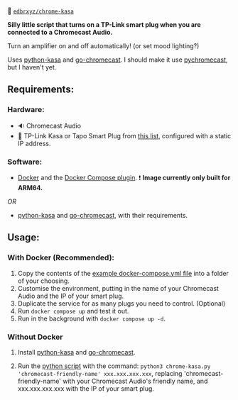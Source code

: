 :whale: [`edbrxyz/chrome-kasa`](https://hub.docker.com/r/edbrxyz/chrome-kasa)

**Silly little script that turns on a TP-Link smart plug when you are connected to a Chromecast Audio.**

Turn an amplifier on and off automatically! (or set mood lighting?)

Uses [python-kasa](https://github.com/python-kasa/python-kasa) and [go-chromecast](https://github.com/vishen/go-chromecast). I should make it use [pychromecast](https://github.com/home-assistant-libs/pychromecast), but I haven't yet.

## Requirements:

### Hardware:

 - :sound:  Chromecast Audio
 - :electric_plug:  TP-Link Kasa or Tapo Smart Plug from [this list](https://github.com/python-kasa/python-kasa?tab=readme-ov-file#supported-kasa-devices), configured with a static IP address.

### Software:

- [Docker](https://docs.docker.com/engine/install/) and the [Docker Compose plugin](https://docs.docker.com/compose/install/linux/#install-using-the-repository). :exclamation: **Image currently only built for ARM64.**

*OR*

- [python-kasa](https://github.com/python-kasa/python-kasa) and [go-chromecast](https://github.com/vishen/go-chromecast), with their requirements.

## Usage:

### With Docker (Recommended):

1. Copy the contents of the [example docker-compose.yml file](example-docker-compose.yml) into a folder of your choosing.
2. Customise the environment, putting in the name of your Chromecast Audio and the IP of your smart plug.
3. Duplicate the service for as many plugs you need to control. (Optional)
4. Run `docker compose up` and test it out.
5. Run in the background with `docker compose up -d`.

### Without Docker

1. Install [python-kasa](https://github.com/python-kasa/python-kasa) and [go-chromecast](https://github.com/vishen/go-chromecast).

2. Run the [python script](src/chrome-kasa.py) with the command: `python3 chrome-kasa.py 'chromecast-friendly-name' xxx.xxx.xxx.xxx`, replacing 'chromecast-friendly-name' with your Chromecast Audio's friendly name, and xxx.xxx.xxx.xxx with the IP of your smart plug.
